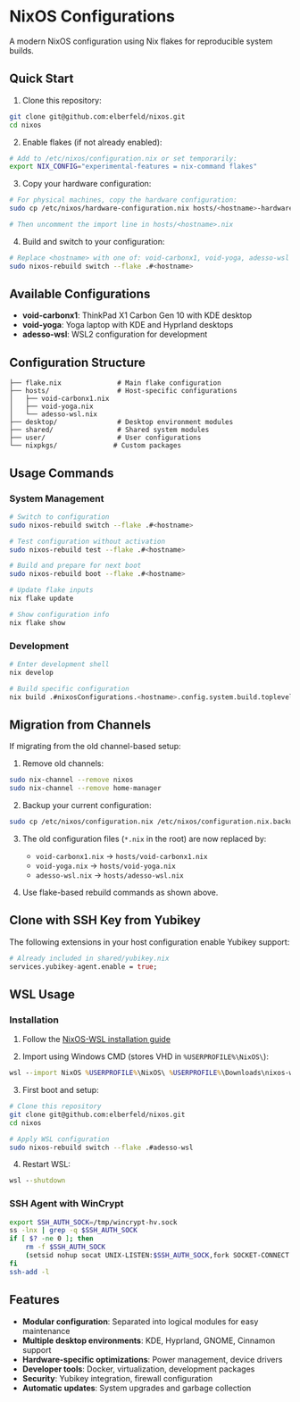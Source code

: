 # NixOS Configurations

A modern NixOS configuration using Nix flakes for reproducible system builds.

## Quick Start

1. Clone this repository:
```bash
git clone git@github.com:elberfeld/nixos.git
cd nixos
```

2. Enable flakes (if not already enabled):
```bash
# Add to /etc/nixos/configuration.nix or set temporarily:
export NIX_CONFIG="experimental-features = nix-command flakes"
```

3. Copy your hardware configuration:
```bash
# For physical machines, copy the hardware configuration:
sudo cp /etc/nixos/hardware-configuration.nix hosts/<hostname>-hardware.nix

# Then uncomment the import line in hosts/<hostname>.nix
```

4. Build and switch to your configuration:
```bash
# Replace <hostname> with one of: void-carbonx1, void-yoga, adesso-wsl
sudo nixos-rebuild switch --flake .#<hostname>
```

## Available Configurations

- **void-carbonx1**: ThinkPad X1 Carbon Gen 10 with KDE desktop
- **void-yoga**: Yoga laptop with KDE and Hyprland desktops  
- **adesso-wsl**: WSL2 configuration for development

## Configuration Structure

```
├── flake.nix              # Main flake configuration
├── hosts/                 # Host-specific configurations
│   ├── void-carbonx1.nix
│   ├── void-yoga.nix
│   └── adesso-wsl.nix
├── desktop/               # Desktop environment modules
├── shared/                # Shared system modules
├── user/                  # User configurations
└── nixpkgs/              # Custom packages
```

## Usage Commands

### System Management
```bash
# Switch to configuration
sudo nixos-rebuild switch --flake .#<hostname>

# Test configuration without activation
sudo nixos-rebuild test --flake .#<hostname>

# Build and prepare for next boot
sudo nixos-rebuild boot --flake .#<hostname>

# Update flake inputs
nix flake update

# Show configuration info
nix flake show
```

### Development
```bash
# Enter development shell
nix develop

# Build specific configuration
nix build .#nixosConfigurations.<hostname>.config.system.build.toplevel
```

## Migration from Channels

If migrating from the old channel-based setup:

1. Remove old channels:
```bash
sudo nix-channel --remove nixos
sudo nix-channel --remove home-manager
```

2. Backup your current configuration:
```bash
sudo cp /etc/nixos/configuration.nix /etc/nixos/configuration.nix.backup
```

3. The old configuration files (`*.nix` in the root) are now replaced by:
   - `void-carbonx1.nix` → `hosts/void-carbonx1.nix`
   - `void-yoga.nix` → `hosts/void-yoga.nix`
   - `adesso-wsl.nix` → `hosts/adesso-wsl.nix`

4. Use flake-based rebuild commands as shown above.

## Clone with SSH Key from Yubikey 

The following extensions in your host configuration enable Yubikey support:

```nix
# Already included in shared/yubikey.nix
services.yubikey-agent.enable = true;
```

## WSL Usage

### Installation

1. Follow the [NixOS-WSL installation guide](https://nix-community.github.io/NixOS-WSL/install.html)

2. Import using Windows CMD (stores VHD in `%USERPROFILE%\NixOS\`):
```cmd
wsl --import NixOS %USERPROFILE%\NixOS\ %USERPROFILE%\Downloads\nixos-wsl.tar.gz --version 2
```

3. First boot and setup:
```bash
# Clone this repository
git clone git@github.com:elberfeld/nixos.git
cd nixos

# Apply WSL configuration
sudo nixos-rebuild switch --flake .#adesso-wsl
```

4. Restart WSL:
```cmd
wsl --shutdown
```

### SSH Agent with WinCrypt

```bash
export SSH_AUTH_SOCK=/tmp/wincrypt-hv.sock
ss -lnx | grep -q $SSH_AUTH_SOCK
if [ $? -ne 0 ]; then
    rm -f $SSH_AUTH_SOCK
    (setsid nohup socat UNIX-LISTEN:$SSH_AUTH_SOCK,fork SOCKET-CONNECT:40:0:x0000x33332222x02000000x00000000 >/dev/null 2>&1)
fi
ssh-add -l
```

## Features

- **Modular configuration**: Separated into logical modules for easy maintenance
- **Multiple desktop environments**: KDE, Hyprland, GNOME, Cinnamon support
- **Hardware-specific optimizations**: Power management, device drivers
- **Developer tools**: Docker, virtualization, development packages
- **Security**: Yubikey integration, firewall configuration
- **Automatic updates**: System upgrades and garbage collection
